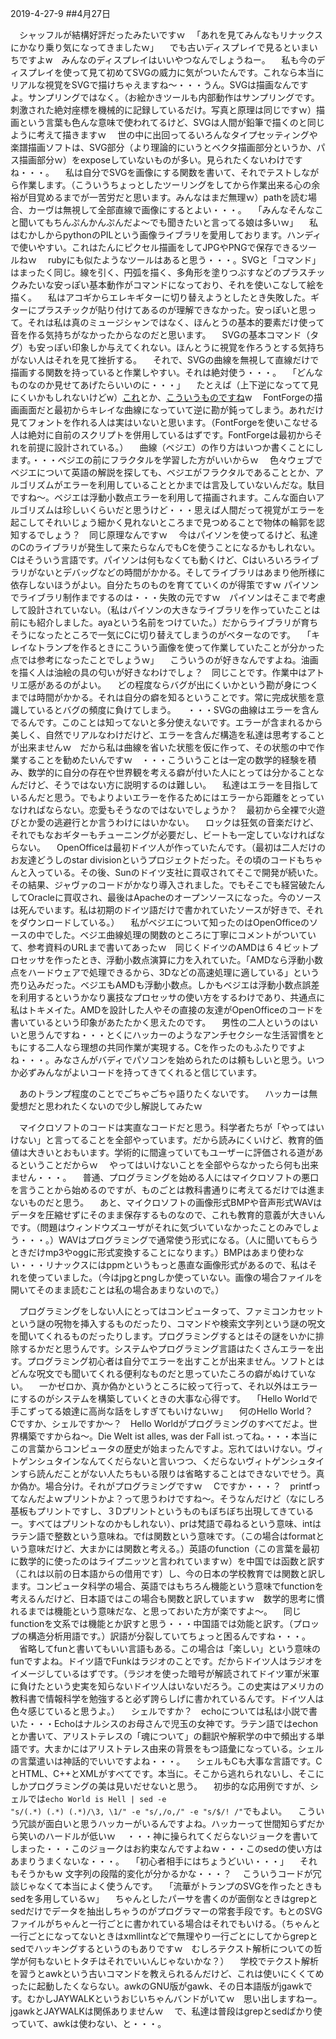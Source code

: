 2019-4-27-9
##4月27日

　シャッフルが結構好評だったみたいですｗ
　「あれを見てみんなもリナックスにかなり乗り気になってきましたｗ」
　でも古いディスプレイで見るといまいちですよw　みんなのディスプレイはいいやつなんでしょうねー。
　私も今のディスプレイを使って見て初めてSVGの威力に気がついたんです。これなら本当にリアルな視覚をSVGで描けちゃえますね〜・・・うん。SVGは描画なんですよ。サンプリングではなく。（お絵かきツールも内部動作はサンプリングです。刺激された絶対座標を機械的に記録しているだけ。写真と原理は同じですｗ）描画という言葉も色んな意味で使われてるけど、SVGは人間が鉛筆で描くのと同じように考えて描きますｗ
　世の中に出回ってるいろんなタイプセッティングや楽譜描画ソフトは、SVG部分（より理論的にいうとベクタ描画部分というか、パス描画部分ｗ）をexposeしていないものが多い。見られたくないわけですね・・・。
　私は自分でSVGを画像にする関数を書いて、それでテストしながら作業します。（こういうちょっとしたツーリングをしてから作業出来る心の余裕が目覚めるまでが一苦労だと思います。みんなはまだ無理ｗ）pathを読む場合、カーヴは無視して全部直線で画像にするとよい・・・。
　「みんなそんなこと聞いてもちんぷんかんぷんだよ〜でも聞きたいと言ってる娘は多いｗ」
　私はむかしからpythonのPILという画像ライブラリを愛用しております。ハンディで使いやすい。これはたんにピクセル描画をしてJPGやPNGで保存できるツールねｗ
　rubyにも似たようなツールはあると思う・・・。SVGと「コマンド」はまったく同じ。線を引く、円弧を描く、多角形を塗りつぶすなどのプラスチックみたいな安っぽい基本動作がコマンドになっており、それを使いこなして絵を描く。
　私はアコギからエレキギターに切り替えようとしたとき失敗した。ギターにプラスチックが貼り付けてあるのが理解できなかった。安っぽいと思って。それは私は真のミュージシャンではなく、ほんとうの基本的要素だけ使って音を作る気持ちがなかったからなのだと思います。
　SVGの基本コマンド（タグ）も安っぽい印象しか与えてくれない。ほんとうに視覚を作ろうとする気持ちがない人はそれを見て挫折する。
　それで、SVGの曲線を無視して直線だけで描画する関数を持っていると作業しやすい。それは絶対使う・・・。
　「どんなものなのか見せてあげたらいいのに・・・」
　たとえば（上下逆になってて見にくいかもしれないけどw）<a href="xxxtmpdata/path8-openclub.jpg">これ</a>とか、<a href="xxxtmpdata/path2-openheart.jpg">こういうものですね</a>w
　FontForgeの描画画面だと最初からキレイな曲線になっていて逆に勘が鈍ってしまう。あれだけ見てフォントを作れる人は実はいないと思います。（FontForgeを使いこなせる人は絶対に自前のスクリプトを併用しているはずです。FontForgeは最初からそれを前提に設計されている。）
　曲線（ベジエ）の作り方はいつか書くことにします。・・・ベジエの前にフラクタルを学習した方がいいからｗ
　色々ウェブでベジエについて英語の解説を探しても、ベジエがフラクタルであることとか、アルゴリズムがエラーを利用していることとかまでは言及していないんだな。駄目ですね〜。ベジエは浮動小数点エラーを利用して描画されます。こんな面白いアルゴリズムは珍しいくらいだと思うけど・・・思えば人間だって視覚がエラーを起こしてそれいじょう細かく見れないところまで見つめることで物体の輪郭を認知するでしょう？　同じ原理なんですｗ
　今はパイソンを使ってるけど、私達のCのライブラリが発生して来たらなんでもCを使うことになるかもしれない。Cはそういう言語です。パイソンは何もなくても動くけど、Cはいろいろライブラリがないとデバッグなどの時間がかかる。そしてライブラリはあまり他所様に依存しないほうがよい。自分たちのものを育てていくのが得策ですｗ パイソンでライブラリ制作までするのは・・・失敗の元ですｗ　パイソンはそこまで考慮して設計されていない。（私はパイソンの大きなライブラリを作っていたことは前にも紹介しました。ayaという名前をつけていた。）だからライブラリが育ちそうになったところで一気にCに切り替えてしまうのがベターなのです。
　「キレイなトランプを作るときにこういう画像を使って作業していたことが分かった点では参考になったことでしょうｗ」
　こういうのが好きなんですよね。油画を描く人は油絵の具の匂いが好きなわけでしょ？　同じことです。作業中はアトリエ感があるのがよい。
　どの程度ならバグが出にくいかという勘が身につくまでは時間がかかる。それは自分の癖を知るということです。常に完成状態を意識しているとバグの頻度に負けてしまう。
　・・・SVGの曲線はエラーを含んでるんです。このことは知ってないと多分使えないです。エラーが含まれるから美しく、自然でリアルなわけだけど、エラーを含んだ構造を私達は思考することが出来ませんｗ　だから私は曲線を省いた状態を仮に作って、その状態の中で作業することを勧めたいんですｗ　・・・こういうことは一定の数学的経験を積み、数学的に自分の存在や世界観を考える癖が付いた人にとっては分かることなんだけど、そうではない方に説明するのは難しい。
　私達はエラーを目指しているんだと思う。でもよりよいエラーを作るためにはエラーから距離をとっていなければならない。恋愛もそうなのではないでしょうか？　最初から全裸で火遊びとか愛の逃避行とか言うわけにはいかない。
　ロックは狂気の音楽だけど、それでもなおギターもチューニングが必要だし、ビートも一定していなければならない。
　OpenOfficeは最初ドイツ人が作っていたんです。（最初は二人だけのお友達どうしのstar divisionというプロジェクトだった。その頃のコードもちゃんと入っている。その後、Sunのドイツ支社に買収されてそこで開発が続いた。その結果、ジャヴァのコードがかなり導入されました。でもそこでも経営破たんしてOracleに買収され、最後はApacheのオープンソースになった。今のソースは死んでいます。私は初期のドイツ語だけで書かれていたソースが好きで、それをダウンロードしている。）
　私がベジエについて知ったのはOpenOfficeのソースの中でした。ベジエ曲線処理の関数のところに丁寧にコメントがついていて、参考資料のURLまで書いてあったｗ　同じくドイツのAMDは６４ビットプロセッサを作ったとき、浮動小数点演算に力を入れていた。「AMDなら浮動小数点をハードウェアで処理できるから、3Dなどの高速処理に適している」という売り込みだった。ベジエもAMDも浮動小数点。しかもベジエは浮動小数点誤差を利用するというかなり裏技なプロセッサの使い方をするわけであり、共通点に私はトキメイた。AMDを設計した人やその直接の友達がOpenOfficeのコードを書いているという印象があたたかく思えたのです。
　男性の二人というのはいいと思うんですね・・・とくにハッカーのようなアンチセクシーな生活習慣をともにする二人なら理想の共同作業が実現する。Cを作ったのもふたりですよね・・・。みなさんがバディでパソコンを始められたのは頼もしいと思う。いつか必ずみんながよいコードを持ってきてくれると信じています。

　あのトランプ程度のことでごちゃごちゃ語りたくないです。
　ハッカーは無愛想だと思われたくないので少し解説してみたｗ

　マイクロソフトのコードは実直なコードだと思う。科学者たちが「やってはいけない」と言ってることを全部やっています。だから読みにくいけど、教育的価値は大きいとおもいます。学術的に間違っていてもユーザーに評価される道があるということだからｗ
　やってはいけないことを全部やらなかったら何も出来ません・・・。
　普通、プログラミングを始める人にはマイクロソフトの悪口を言うことから始めるのですが、ものごとは教科書通りに考えてるだけでは進まないものだと思う。
　あと、マイクロソフトの画像形式BMPや音声形式WAVはデータを圧縮せずにそのまま保存するものなので、これも教育的意義が大きいんです。（問題はウィンドウズユーザがそれに気づいていなかったことのみでしょう・・・。）WAVはプログラミングで通常使う形式になる。（人に聞いてもらうときだけmp3やoggに形式変換することになります。）BMPはあまり使わない・・・リナックスにはppmというもっと愚直な画像形式があるので、私はそれを使っていました。（今はjpgとpngしか使っていない。画像の場合ファイルを開いてそのまま読むことは私の場合あまりないので。）

　プログラミングをしない人にとってはコンピュータって、ファミコンカセットという謎の呪物を挿入するものだったり、コマンドや検索文字列という謎の呪文を聞いてくれるものだったりします。プログラミングするとはその謎をいかに排除するかだと思うんです。システムやプログラミング言語はたくさんエラーを出す。プログラミング初心者は自分でエラーを出すことが出来ません。ソフトとはどんな呪文でも聞いてくれる便利なものだと思っていたころの癖がぬけていない。
　一かゼロか、真か偽かというところに絞って行って、それ以外はエラーにするのがシステムを構築していくときの大事な心得です。
　「Hello Worldで手こずってる娘達に高尚な話をしすぎてもいけないｗ」
　何のHello World？　Cですか、シェルですか〜？　Hello Worldがプログラミングのすべてだよ。世界構築ですからね〜。Die Welt ist alles, was der Fall ist.ってね。・・・本当にこの言葉からコンピュータの歴史が始まったんですよ。忘れてはいけない。ヴィトゲンシュタインなんてくだらないと言いつつ、くだらないヴィトゲンシュタインすら読んだことがない人たちもいる限りは省略することはできないでせう。真か偽か。場合分け。それがプログラミングですｗ
　Cですか・・・？　printfってなんだよｗプリントかよ？って思うわけですね〜。そうなんだけど（なにしろ基板もプリントですし、３Dプリントというものもぼちぼち出現してきているー。すべてはプリントなのかもしれない）、prは梵語で尋ねるという意味、intはラテン語で整数という意味ね。でfは関数という意味です。（この場合はformatという意味だけど、大まかには関数と考える。）英語のfunction（この言葉を最初に数学的に使ったのはライプニッツと言われていますｗ）を中国では函数と訳す（これは以前の日本語からの借用です）し、今の日本の学校教育では関数と訳します。コンピュータ科学の場合、英語ではもちろん機能という意味でfunctionを考えるんだけど、日本語ではこの場合も関数と訳していますｗ　数学的思考に慣れるまでは機能という意味だな、と思っておいた方が楽ですよ〜。
　同じfunctionを文系では機能とか訳すと思う・・・中国語では効能と訳す。（プロップの構造分析用語です。）訳語が分裂していてちょっと困るんですね・・・。
　省略してfunと書いてもいい言語もある。この場合は「楽しい」という意味のfunですよね。ドイツ語でFunkはラジオのことです。だからドイツ人はラジオをイメージしているはずです。（ラジオを使った暗号が解読されてドイツ軍が米軍に負けたという史実を知らないドイツ人はいないだろう。この史実はアメリカの教科書で情報科学を勉強すると必ず誇らしげに書かれているんです。ドイツ人は色々感じていると思うよ。）
　シェルですか？　echoについては私は小説で書いた・・・Echoはナルシスのお母さんで児玉の女神です。ラテン語ではechonとか書いて、アリストテレスの「魂について」の翻訳や解釈学の中で頻出する単語です。大まかにはアリストテレス由来の背景をもつ語彙になっている。シェルの言葉遣いは神話的でいいですよね・・・。
　シェルもCも大事な言語です。CとHTML、C++とXMLがすべてです。本当に。そこから逃れられないし、そこにしかプログラミングの美は見いだせないと思う。
　初歩的な応用例ですが、シェルでは<code>echo World is Hell | sed -e "s/\(.&ast;\) \(.&ast;\) \(.&ast;\)/\3, \1/" -e "s/,/o,/" -e "s/$/! /"</code>でもよい。
　こういう冗談が面白いと思うハッカーがいるんですよね。ハッカーって世間知らずだから笑いのハードルが低いｗ
　・・・神に操られてくだらないジョークを書いてしまった・・・このジョークはお約束なんですよねｗ・・・このsedの使い方はあまりうまくないな・・・。
　「初心者相手にはちょうどいい・・・」
　それもそうかもｗ 文字列の段階的変化が分かるかな・・・？
　こういうコードが冗談じゃなくて本当によく使うんです。
　「流華がトランプのSVGを作ったときもsedを多用しているｗ」
　ちゃんとしたパーサを書くのが面倒なときはgrepとsedだけでデータを抽出しちゃうのがプログラマーの常套手段です。もとのSVGファイルがちゃんと一行ごとに書かれている場合はそれでもいける。（ちゃんと一行ごとになってないときはxmllintなどで無理やり一行ごとにしてからgrepとsedでハッキングするというのもありですｗ　むしろテクスト解析についての哲学が何もないヒトタチはそれでいいんじゃないかな？）
　学校でテクスト解析を習うとawkという古いコマンドを教えられるんだけど、これは使いにくくてめったに起動したくならない。awkのGNU版がgawk、その日本語版がjgawkです。むかしJAYWALKというおじいちゃんバンドがいてｗ　思い出しますねー。jgawkとJAYWALKは関係ありませんｗ
　で、私達は普段はgrepとsedばかり使っていて、awkは使わない、と・・・。


